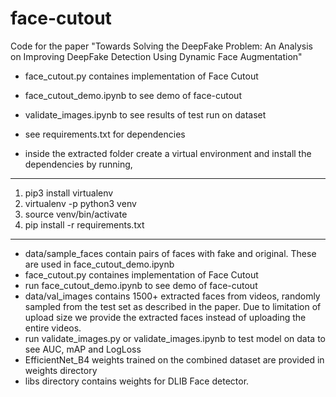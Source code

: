 # face-cutout
Code for the paper "Towards Solving the DeepFake Problem: An Analysis on Improving DeepFake Detection Using Dynamic Face Augmentation"

- face_cutout.py containes implementation of Face Cutout
- face_cutout_demo.ipynb to see demo of face-cutout 
- validate_images.ipynb to see results of test run on dataset


- see requirements.txt for dependencies
- inside the extracted folder create a virtual environment and install the dependencies by running,
---------------------------------------------------------------------------------
  1. pip3 install virtualenv
  2. virtualenv -p python3 venv 
  3. source venv/bin/activate
  4. pip install -r requirements.txt
---------------------------------------------------------------------------------

- data/sample_faces contain pairs of faces with fake and original. These are used in face_cutout_demo.ipynb
- face_cutout.py containes implementation of Face Cutout
- run face_cutout_demo.ipynb to see demo of face-cutout 
- data/val_images contains 1500+ extracted faces from videos, randomly sampled from the test set as described in the paper. Due to limitation of upload size we provide the extracted faces instead of uploading the entire videos.
- run validate_images.py or validate_images.ipynb to test model on data to see AUC, mAP and LogLoss
- EfficientNet_B4 weights trained on the combined dataset are provided in weights directory
- libs directory contains weights for DLIB Face detector.